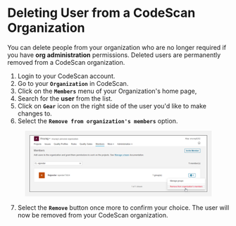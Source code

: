 # Deleting User from a CodeScan Organization

You can delete people from your organization who are no longer required if you have **org administration** permissions. Deleted users are permanently removed from a CodeScan organization.

1. Login to your CodeScan account.
2. Go to your **`Organization`** in CodeScan.
3. Click on the **`Members`** menu of your Organization's home page,
4. Search for the **user** from the list.
5. Click on **`Gear`** icon on the right side of the user you'd like to make changes to.
6. Select the **`Remove from organization's members`** option.

<figure><img src="../../../../.gitbook/assets/image (15) (1) (1) (1) (1) (1) (1) (1) (1) (1).png" alt=""><figcaption></figcaption></figure>

7. Select the **`Remove`** button once more to confirm your choice. The user will now be removed from your CodeScan organization.
